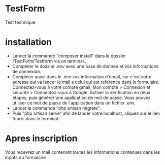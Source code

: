 # TestForm
Test technique

# installation 
- Lancer la commande "composer install" dans le dossier /TestForm/Testform via un terminal..
- Completer le dossier .env avec une base de donnee et vos informations de connexion.
- Completer aussi dans le .env vos information d'email, car c'est votre adresse qui va lancer le mail a celui qui est reference dans le formulaire. Connectez-vous à votre compte gmail, Mon compte > Connexion et sécurité > Connectez-vous à Google. 
Activer la vérification en deux étapes, puis générer une application de mot de passe. Vous pouvez utiliser ce mot de passe de l'application dans un fichier .env. 
- Lancer la commande "php artisan migrate".
- Puis "php artisan serve" afin de lancer votre localhost, cliquez sur le lien fourni dans le terminal.

# Apres inscription
Vous recevrez un mail contenant toutes les informations contenues dans les inputs du formulaire

